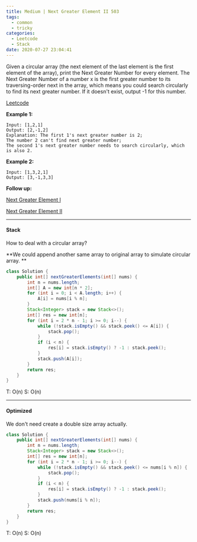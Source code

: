 ```yaml
---
title: Medium | Next Greater Element II 503
tags:
  - common
  - tricky
categories:
  - Leetcode
  - Stack
date: 2020-07-27 23:04:41
---
```


Given a circular array (the next element of the last element is the first element of the array), print the Next Greater Number for every element. The Next Greater Number of a number x is the first greater number to its traversing-order next in the array, which means you could search circularly to find its next greater number. If it doesn't exist, output -1 for this number.

[Leetcode](https://leetcode.com/problems/next-greater-element-ii/)

<!--more-->

**Example 1:**

```
Input: [1,2,1]
Output: [2,-1,2]
Explanation: The first 1's next greater number is 2; 
The number 2 can't find next greater number; 
The second 1's next greater number needs to search circularly, which is also 2.
```

**Example 2:**

```
Input: [1,3,2,1]
Output: [3,-1,3,3]
```

**Follow up:** 

[Next Greater Element I](https://leetcode.com/problems/next-greater-element-i/)

[Next Greater Element II](https://leetcode.com/problems/next-greater-element-ii/)

---

#### Stack

How to deal with a circular array?

**We could append another same array to original array to simulate circular array. **

```java
class Solution {
    public int[] nextGreaterElements(int[] nums) {
        int n = nums.length;
        int[] A = new int[n * 2];
        for (int i = 0; i < A.length; i++) {
            A[i] = nums[i % n];
        }
        Stack<Integer> stack = new Stack<>();
        int[] res = new int[n];
        for (int i = 2 * n - 1; i >= 0; i--) {
            while (!stack.isEmpty() && stack.peek() <= A[i]) {
                stack.pop();
            }
            if (i < n) {
                res[i] = stack.isEmpty() ? -1 : stack.peek();
            }
            stack.push(A[i]);
        }
        return res;
    }
}
```

T: O(n)			S: O(n)

---

#### Optimized

We don't need create a double size array actually.

```java
class Solution {
    public int[] nextGreaterElements(int[] nums) {
        int n = nums.length;
        Stack<Integer> stack = new Stack<>();
        int[] res = new int[n];
        for (int i = 2 * n - 1; i >= 0; i--) {
            while (!stack.isEmpty() && stack.peek() <= nums[i % n]) {
                stack.pop();
            }
            if (i < n) {
                res[i] = stack.isEmpty() ? -1 : stack.peek();
            }
            stack.push(nums[i % n]);
        }
        return res;
    }
}
```

T: O(n)			S: O(n)

